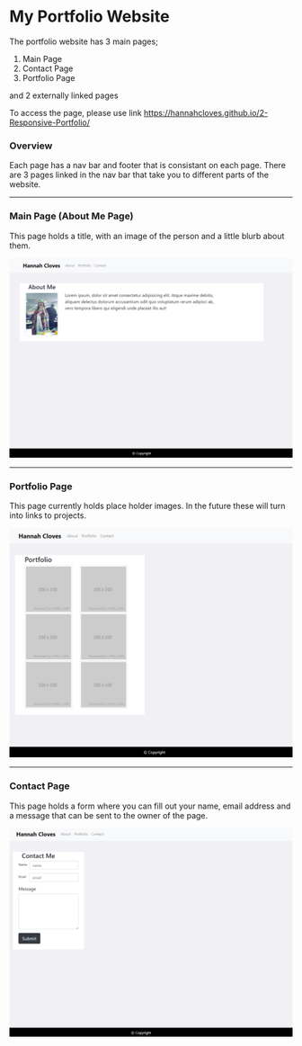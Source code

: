 My Portfolio Website
=====================

The portfolio website has 3 main pages;
1. Main Page
2. Contact Page
3. Portfolio Page

and 2 externally linked pages

To access the page, please use link https://hannahcloves.github.io/2-Responsive-Portfolio/

### Overview
Each page has a nav bar and footer that is consistant on each page. There are 3 pages linked in the nav bar that take you to different parts of the website.

*******************************************************

### Main Page (About Me Page)
This page holds a title, with an image of the person and a little blurb about them.

![About Me Page](/Assets/AboutMePage.png)

*******************************************************

### Portfolio Page
This page currently holds place holder images. In the future these will turn into links to projects.

![Portfolio Page](/Assets/PortfolioPage.png)

*******************************************************

### Contact Page
This page holds a form where you can fill out your name, email address and a message that can be sent to the owner of the page.

![Contact Page](/Assets/ContactPage.png)
